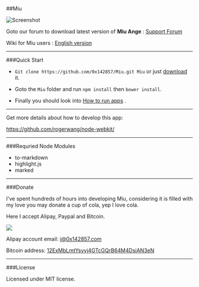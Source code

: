 ##Miu

![Screenshot](https://miu.0x142857.com/img/miu-full-look.png)

Goto our forum to download latest version of **Miu Ange** : [Support Forum](https://miu.0x142857.com/forum)

Wiki for Miu users : [English version](https://github.com/0x142857/Miu/wiki)

---

###Quick Start

- `Git clone https://github.com/0x142857/Miu.git Miu` or just [download](https://github.com/0x142857/Miu/archive/master.zip) it.

- Goto the `Miu` folder and run `npm install` then `bower install`.

- Finally you should look into [How to run apps](https://github.com/rogerwang/node-webkit/wiki/How-to-run-apps) .

---

Get more details about how to develop this app:

https://github.com/rogerwang/node-webkit/

---

###Requried Node Modules

- to-markdown
- highlight.js
- marked

---

###Donate

I've spent hundreds of hours into developing Miu, considering it is filled with my love you may donate a cup of cola, yep I love cola.

Here I accept Alipay, Paypal and Bitcoin.

[![](https://www.paypalobjects.com/en_US/i/btn/btn_donate_LG.gif)](https://www.paypal.com/cgi-bin/webscr?cmd=_xclick&business=i%400x142857%2ecom&lc=C2&amount=10%2e00¤cy_code=USD&button_subtype=services&bn=PP%2dBuyNowBF%3abtn_donate_LG%2egif%3aNonHosted)

Alipay account email: i@0x142857.com

Bitcoin address: [12ExMbLmtYsyyj4GTcGQrB64M4DsiAN3eN](http://blockexplorer.com/address/12ExMbLmtYsyyj4GTcGQrB64M4DsiAN3eN)

---

###License

Licensed under MIT license.
